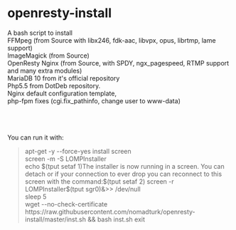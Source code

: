 openresty-install
=================

A bash script to install <br>
FFMpeg (from Source with libx246, fdk-aac, libvpx, opus, librtmp, lame support)<br>
ImageMagick (from Source)<br>
OpenResty Nginx (from Source, with SPDY, ngx_pagespeed, RTMP support and many extra modules)<br>
MariaDB 10 from it's official repository<br>
Php5.5 from DotDeb repository.<br>
Nginx default configuration template,<br>
php-fpm fixes (cgi.fix_pathinfo, change user to www-data)<br>
<br>
<br>
<br>

You can run it with:

<blockquote>
apt-get -y --force-yes install screen
<br>
screen -m -S LOMPInstaller
<br>
echo $(tput setaf 1)The installer is now running in a screen. You can detach or if your connection to ever drop you can reconnect to this screen with the command:$(tput setaf 2) screen -r LOMPInstaller$(tput sgr0)&>> /dev/null
<br>
sleep 5
<br>
wget --no-check-certificate https://raw.githubusercontent.com/nomadturk/openresty-install/master/inst.sh && bash inst.sh
exit
<br>
</blockquote>
